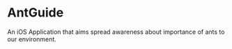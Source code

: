 # AntGuide
An iOS Application that aims spread awareness about importance of ants to our environment.
